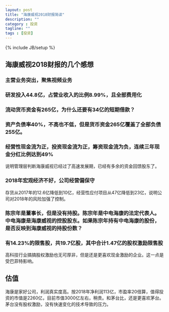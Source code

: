```yaml
---
layout: post
title: "海康威视2018财报简读"
description: ""
category : 投资
tagline: ""
tags : [投资]
---
```

{% include JB/setup %}



## 海康威视2018财报的几个感想

### 主营业务突出，聚焦视频业务

### 研发投入44.8亿，占营业收入的比例8.99%，且全部费用化

### 流动货币资金有265亿，为什么还要有34亿的短期借款？

### 资产负债率40%，不高也不低，但是货币资金265亿覆盖了全部负债255亿。

### 经营性现金流为正，投资现金流为正，筹资现金流为负，连续三年现金分红比例达到49%

说明管理层判断海康威视已经过了高速发展期，已经有多余的资金回馈股东了。

### 2018年宏观经济不好，公司经营偏保守

存货从2017年的12.6亿降低到10亿，经营性应付项目从47亿降低到23亿，说明公司对2018年的风险加强了控制。

### 陈宗年是董事长，但是没有持股。陈宗年是中电海康的法定代表人。中电海康是海康威视的控股股东。如果陈宗年持有中电海康的股份，是否反映到海康威视的持股份数？

### 有14.23%的限售股，共19.7亿股，其中合计1.47亿的股权激励限售股

高科技行业搞搞股权激励也无可厚非，但是还是更喜欢现金激励的企业。这一点是受巴菲特影响。

## 估值

海康是家好公司，利润真实度高。按2018年净利润113亿，市盈率20倍算，值得投资的市值是2260亿，目前市值3000亿左右，稍贵。和茅台比，还是更喜欢茅台。茅台没有股权激励，没有快速变化的技术导致的压力。


